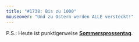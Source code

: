 ```yaml
---
title: "#1738: Bis zu 1000"
mouseover: "Und zu Ostern werden ALLE versteckt!"
---
```


P.S.:
Heute ist punktigerweise <a href="http://www.fonflatter.de/kalender"><strong>Sommersprossentag</strong></a>.
